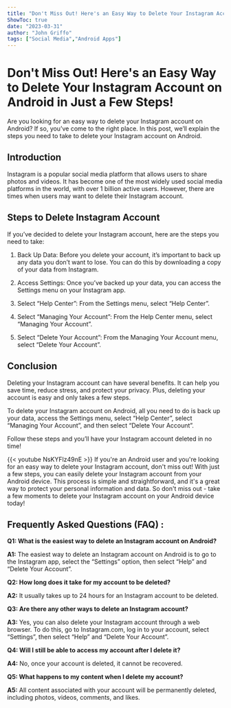 ```yaml
---
title: "Don't Miss Out! Here's an Easy Way to Delete Your Instagram Account on Android in Just a Few Steps!"
ShowToc: true 
date: "2023-03-31"
author: "John Griffo" 
tags: ["Social Media","Android Apps"]
---
```

# Don't Miss Out! Here's an Easy Way to Delete Your Instagram Account on Android in Just a Few Steps! 

Are you looking for an easy way to delete your Instagram account on Android? If so, you’ve come to the right place. In this post, we’ll explain the steps you need to take to delete your Instagram account on Android. 

## Introduction 

Instagram is a popular social media platform that allows users to share photos and videos. It has become one of the most widely used social media platforms in the world, with over 1 billion active users. However, there are times when users may want to delete their Instagram account. 

## Steps to Delete Instagram Account 

If you’ve decided to delete your Instagram account, here are the steps you need to take: 

1. Back Up Data: Before you delete your account, it’s important to back up any data you don’t want to lose. You can do this by downloading a copy of your data from Instagram. 

2. Access Settings: Once you’ve backed up your data, you can access the Settings menu on your Instagram app. 

3. Select “Help Center”: From the Settings menu, select “Help Center”. 

4. Select “Managing Your Account”: From the Help Center menu, select “Managing Your Account”. 

5. Select “Delete Your Account”: From the Managing Your Account menu, select “Delete Your Account”. 

## Conclusion 

Deleting your Instagram account can have several benefits. It can help you save time, reduce stress, and protect your privacy. Plus, deleting your account is easy and only takes a few steps. 

To delete your Instagram account on Android, all you need to do is back up your data, access the Settings menu, select “Help Center”, select “Managing Your Account”, and then select “Delete Your Account”. 

Follow these steps and you’ll have your Instagram account deleted in no time!

{{< youtube NsKYFlz49nE >}} 
If you're an Android user and you're looking for an easy way to delete your Instagram account, don't miss out! With just a few steps, you can easily delete your Instagram account from your Android device. This process is simple and straightforward, and it's a great way to protect your personal information and data. So don't miss out - take a few moments to delete your Instagram account on your Android device today!

## Frequently Asked Questions (FAQ) :
**Q1: What is the easiest way to delete an Instagram account on Android?**

**A1:** The easiest way to delete an Instagram account on Android is to go to the Instagram app, select the “Settings” option, then select “Help” and “Delete Your Account”.

**Q2: How long does it take for my account to be deleted?**

**A2:** It usually takes up to 24 hours for an Instagram account to be deleted.

**Q3: Are there any other ways to delete an Instagram account?**

**A3:** Yes, you can also delete your Instagram account through a web browser. To do this, go to Instagram.com, log in to your account, select “Settings”, then select “Help” and “Delete Your Account”.

**Q4: Will I still be able to access my account after I delete it?**

**A4:** No, once your account is deleted, it cannot be recovered.

**Q5: What happens to my content when I delete my account?**

**A5:** All content associated with your account will be permanently deleted, including photos, videos, comments, and likes.


